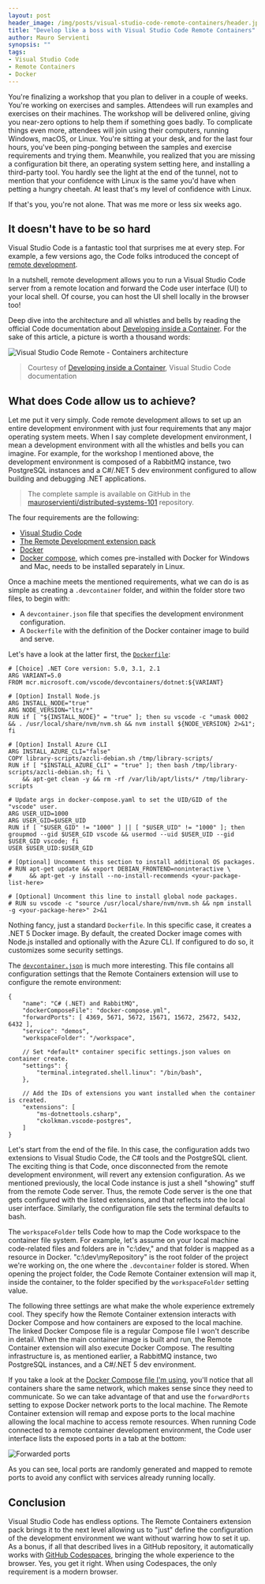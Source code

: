 ```yaml
---
layout: post
header_image: /img/posts/visual-studio-code-remote-containers/header.jpg
title: "Develop like a boss with Visual Studio Code Remote Containers"
author: Mauro Servienti
synopsis: ""
tags:
- Visual Studio Code
- Remote Containers
- Docker
---
```


You're finalizing a workshop that you plan to deliver in a couple of weeks. You're working on exercises and samples. Attendees will run examples and exercises on their machines. The workshop will be delivered online, giving you near-zero options to help them if something goes badly. To complicate things even more, attendees will join using their computers, running Windows, macOS, or Linux.
You're sitting at your desk, and for the last four hours, you've been ping-ponging between the samples and exercise requirements and trying them. Meanwhile, you realized that you are missing a configuration bit there, an operating system setting here, and installing a third-party tool. You hardly see the light at the end of the tunnel, not to mention that your confidence with Linux is the same you'd have when petting a hungry cheetah. At least that's my level of confidence with Linux.

If that's you, you're not alone. That was me more or less six weeks ago.

## It doesn't have to be so hard

Visual Studio Code is a fantastic tool that surprises me at every step. For example, a few versions ago, the Code folks introduced the concept of [remote development](https://github.com/microsoft/vscode-remote-release).

In a nutshell, remote development allows you to run a Visual Studio Code server from a remote location and forward the Code user interface (UI) to your local shell. Of course, you can host the UI shell locally in the browser too!

Deep dive into the architecture and all whistles and bells by reading the official Code documentation about [Developing inside a Container](https://code.visualstudio.com/docs/remote/containers). For the sake of this article, a picture is worth a thousand words:

![Visual Studio Code Remote - Containers architecture](https://code.visualstudio.com/assets/docs/remote/containers/architecture-containers.png)

> Courtesy of [Developing inside a Container](https://code.visualstudio.com/docs/remote/containers), Visual Studio Code documentation

## What does Code allow us to achieve?

Let me put it very simply. Code remote development allows to set up an entire development environment with just four requirements that any major operating system meets. When I say complete development environment, I mean a development environment with all the whistles and bells you can imagine. For example, for the workshop I mentioned above, the development environment is composed of a RabbitMQ instance, two PostgreSQL instances and a C#/.NET 5 dev environment configured to allow building and debugging .NET applications.

> The complete sample is available on GitHub in the [mauroservienti/distributed-systems-101](https://github.com/mauroservienti/distributed-systems-101) repository.

The four requirements are the following:

- [Visual Studio Code](https://code.visualstudio.com)
- [The Remote Development extension pack](https://marketplace.visualstudio.com/items?itemName=ms-vscode-remote.vscode-remote-extensionpack)
- [Docker](https://www.docker.com/products/docker-desktop)
- [Docker compose](https://docs.docker.com/compose/install), which comes pre-installed with Docker for Windows and Mac, needs to be installed separately in Linux.

Once a machine meets the mentioned requirements, what we can do is as simple as creating a `.devcontainer` folder, and within the folder store two files, to begin with:

- A `devcontainer.json` file that specifies the development environment configuration.
- A `Dockerfile` with the definition of the Docker container image to build and serve.

Let's have a look at the latter first, the [`Dockerfile`](https://github.com/mauroservienti/distributed-systems-101/blob/main/.devcontainer/Dockerfile):

```
# [Choice] .NET Core version: 5.0, 3.1, 2.1
ARG VARIANT=5.0
FROM mcr.microsoft.com/vscode/devcontainers/dotnet:${VARIANT}

# [Option] Install Node.js
ARG INSTALL_NODE="true"
ARG NODE_VERSION="lts/*"
RUN if [ "${INSTALL_NODE}" = "true" ]; then su vscode -c "umask 0002 && . /usr/local/share/nvm/nvm.sh && nvm install ${NODE_VERSION} 2>&1"; fi

# [Option] Install Azure CLI
ARG INSTALL_AZURE_CLI="false"
COPY library-scripts/azcli-debian.sh /tmp/library-scripts/
RUN if [ "$INSTALL_AZURE_CLI" = "true" ]; then bash /tmp/library-scripts/azcli-debian.sh; fi \
    && apt-get clean -y && rm -rf /var/lib/apt/lists/* /tmp/library-scripts

# Update args in docker-compose.yaml to set the UID/GID of the "vscode" user.
ARG USER_UID=1000
ARG USER_GID=$USER_UID
RUN if [ "$USER_GID" != "1000" ] || [ "$USER_UID" != "1000" ]; then groupmod --gid $USER_GID vscode && usermod --uid $USER_UID --gid $USER_GID vscode; fi
USER $USER_UID:$USER_GID

# [Optional] Uncomment this section to install additional OS packages.
# RUN apt-get update && export DEBIAN_FRONTEND=noninteractive \
#     && apt-get -y install --no-install-recommends <your-package-list-here>

# [Optional] Uncomment this line to install global node packages.
# RUN su vscode -c "source /usr/local/share/nvm/nvm.sh && npm install -g <your-package-here>" 2>&1
```

Nothing fancy, just a standard `Dockerfile`. In this specific case, it creates a .NET 5 Docker image. By default, the created Docker image comes with Node.js installed and optionally with the Azure CLI. If configured to do so, it customizes some security settings.

The [`devcontainer.json`](https://github.com/mauroservienti/distributed-systems-101/blob/main/.devcontainer/devcontainer.json) is much more interesting. This file contains all configuration settings that the Remote Containers extension will use to configure the remote environment:

```
{
	"name": "C# (.NET) and RabbitMQ",
	"dockerComposeFile": "docker-compose.yml",
	"forwardPorts": [ 4369, 5671, 5672, 15671, 15672, 25672, 5432, 6432 ],
	"service": "demos",
	"workspaceFolder": "/workspace",

	// Set *default* container specific settings.json values on container create.
	"settings": {
		"terminal.integrated.shell.linux": "/bin/bash",
	},

	// Add the IDs of extensions you want installed when the container is created.
	"extensions": [
		"ms-dotnettools.csharp",
		"ckolkman.vscode-postgres",
	]
}
```

Let's start from the end of the file. In this case, the configuration adds two extensions to Visual Studio Code, the C# tools and the PostgreSQL client. The exciting thing is that Code, once disconnected from the remote development environment, will revert any extension configuration. As we mentioned previously, the local Code instance is just a shell "showing" stuff from the remote Code server. Thus, the remote Code server is the one that gets configured with the listed extensions, and that reflects into the local user interface. Similarly, the configuration file sets the terminal defaults to bash.

The `workspaceFolder` tells Code how to map the Code workspace to the container file system. For example, let's assume on your local machine code-related files and folders are in "c:\dev," and that folder is mapped as a resource in Docker. "c:\dev\myRepository" is the root folder of the project we're working on, the one where the `.devcontainer` folder is stored. When opening the project folder, the Code Remote Container extension will map it, inside the container, to the folder specified by the `workspaceFolder` setting value.

The following three settings are what make the whole experience extremely cool. They specify how the Remote Container extension interacts with Docker Compose and how containers are exposed to the local machine. The linked Docker Compose file is a regular Compose file I won't describe in detail. When the main container image is built and run, the Remote Container extension will also execute Docker Compose. The resulting infrastructure is, as mentioned earlier, a RabbitMQ instance, two PostgreSQL instances, and a C#/.NET 5 dev environment.

If you take a look at the [Docker Compose file I'm using](https://github.com/mauroservienti/distributed-systems-101/blob/main/.devcontainer/docker-compose.yml), you'll notice that all containers share the same network, which makes sense since they need to communicate. So we can take advantage of that and use the `forwardPorts` setting to expose Docker network ports to the local machine.
The Remote Container extension will remap and expose ports to the local machine allowing the local machine to access remote resources. When running Code connected to a remote container development environment, the Code user interface lists the exposed ports in a tab at the bottom:

![Forwarded ports](/img/posts/visual-studio-code-remote-containers/)

As you can see, local ports are randomly generated and mapped to remote ports to avoid any conflict with services already running locally.

## Conclusion

Visual Studio Code has endless options. The Remote Containers extension pack brings it to the next level allowing us to "just" define the configuration of the development environment we want without warring how to set it up. As a bonus, if all that described lives in a GitHub repository, it automatically works with [GitHub Codespaces](https://github.com/features/codespaces), bringing the whole experience to the browser. Yes, you get it right. When using Codespaces, the only requirement is a modern browser.
